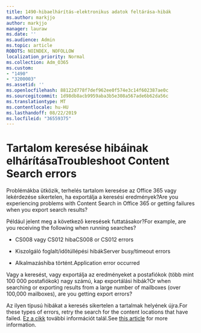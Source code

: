 ```yaml
---
title: 1490-hibaelhárítás-elektronikus adatok feltárása-hibák
ms.author: markjjo
author: markjjo
manager: lauraw
ms.date: ''
ms.audience: Admin
ms.topic: article
ROBOTS: NOINDEX, NOFOLLOW
localization_priority: Normal
ms.collection: Adm_O365
ms.custom:
- "1490"
- "3200003"
ms.assetid: ''
ms.openlocfilehash: 88122d778f7def962ee0f574e3c14f602387ae0c
ms.sourcegitcommit: 1d98db8acb9959aba3b5e308a567ade6b62da56c
ms.translationtype: MT
ms.contentlocale: hu-HU
ms.lasthandoff: 08/22/2019
ms.locfileid: "36559375"
---
```

# <a name="troubleshoot-content-search-errors"></a><span data-ttu-id="f95d3-102">Tartalom keresése hibáinak elhárítása</span><span class="sxs-lookup"><span data-stu-id="f95d3-102">Troubleshoot Content Search errors</span></span>

<span data-ttu-id="f95d3-103">Problémákba ütközik, terhelés tartalom keresése az Office 365 vagy lekérdezése sikertelen, ha exportálja a keresési eredmények?</span><span class="sxs-lookup"><span data-stu-id="f95d3-103">Are you experiencing problems with Content Search in Office 365 or getting failures when you export search results?</span></span>

<span data-ttu-id="f95d3-104">Például jelent meg a következő keresések futtatásakor?</span><span class="sxs-lookup"><span data-stu-id="f95d3-104">For example, are you receiving the following when running searches?</span></span>

- <span data-ttu-id="f95d3-105">CS008 vagy CS012 hiba</span><span class="sxs-lookup"><span data-stu-id="f95d3-105">CS008 or CS012 errors</span></span>

- <span data-ttu-id="f95d3-106">Kiszolgáló foglalt/időtúllépési hibák</span><span class="sxs-lookup"><span data-stu-id="f95d3-106">Server busy/timeout errors</span></span>

- <span data-ttu-id="f95d3-107">Alkalmazáshiba történt.</span><span class="sxs-lookup"><span data-stu-id="f95d3-107">Application error occurred</span></span>

<span data-ttu-id="f95d3-108">Vagy a keresést, vagy exportálja az eredményeket a postafiókok (több mint 100 000 postafiókok) nagy számú, kap exportálási hibák?</span><span class="sxs-lookup"><span data-stu-id="f95d3-108">Or when searching or exporting results from a large number of mailboxes (over 100,000 mailboxes), are you getting export errors?</span></span>

<span data-ttu-id="f95d3-109">Az ilyen típusú hibákat a keresés sikertelen a tartalmak helyének újra.</span><span class="sxs-lookup"><span data-stu-id="f95d3-109">For these types of errors, retry the search for the content locations that have failed.</span></span> <span data-ttu-id="f95d3-110">[Ez a cikk](https://docs.microsoft.com/office365/securitycompliance/retry-failed-content-search) további információt talál.</span><span class="sxs-lookup"><span data-stu-id="f95d3-110">See  [this article](https://docs.microsoft.com/office365/securitycompliance/retry-failed-content-search) for more information.</span></span>
